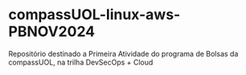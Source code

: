 # compassUOL-linux-aws-PBNOV2024
Repositório destinado a Primeira Atividade do programa de Bolsas da compassUOL, na trilha DevSecOps + Cloud
